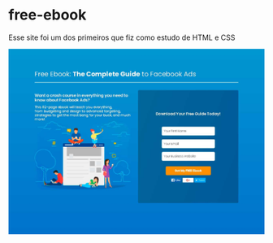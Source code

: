# free-ebook
Esse site foi um dos primeiros que fiz como estudo de HTML e CSS

![](Imagens/modelo.jpg)

